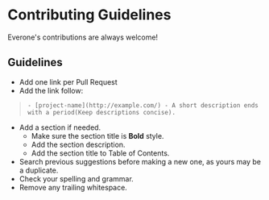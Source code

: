 # Contributing Guidelines

Everone's contributions are always welcome! 

## Guidelines
- Add one link per Pull Request
- Add the link follow: 
> `- [project-name](http://example.com/) - A short description ends with a period(Keep descriptions concise).`
- Add a section if needed.
    - Make sure the section title is **Bold** style.
    - Add the section description.
    - Add the section title to Table of Contents.
- Search previous suggestions before making a new one, as yours may be a duplicate.
- Check your spelling and grammar.
- Remove any trailing whitespace.